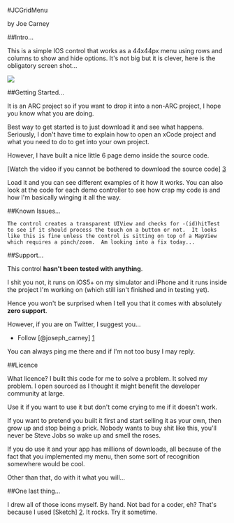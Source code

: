 
#JCGridMenu

by Joe Carney


##Intro...

This is a simple IOS control that works as a 44x44px menu using rows and columns to show and hide options.  It's not big but it is clever, here is the obligatory screen shot...

![](https://dl.dropbox.com/u/2797263/Github/jcgridmenu.jpg)

##Getting Started...

It is an ARC project so if you want to drop it into a non-ARC project, I hope you know what you are doing.  

Best way to get started is to just download it and see what happens.    Seriously, I don't have time to explain how to open an xCode project and what you need to do to get into your own project.

However, I have built a nice little 6 page demo inside the source code.  

[Watch the video if you cannot be bothered to download the source code] [3]


Load it and you can see different examples of it how it works.  You can also look at the code for each demo controller to see how crap my code is and how I'm basically winging it all the way.

##Known Issues…

    The control creates a transparent UIView and checks for -(id)hitTest to see if it should process the touch on a button or not.  It looks like this is fine unless the control is sitting on top of a MapView which requires a pinch/zoom.  Am looking into a fix today...

##Support...

This control **hasn't been tested with anything**.  

I shit you not, it runs on iOS5+ on my simulator and iPhone and it runs inside the project I'm working on (which still isn't finished and in testing yet).

Hence you won't be surprised when I tell you that it comes with absolutely **zero support**.  

However, if you are on Twitter, I suggest you...

* Follow [@joseph_carney] [1]

You can always ping me there and if I'm not too busy I may reply.

##Licence

What licence?  I built this code for me to solve a problem. It solved my problem.  I open sourced as I thought it might benefit the developer community at large.

Use it if you want to use it but don't come crying to me if it doesn't work.  

If you want to pretend you built it first and start selling it as your own, then grow up and stop being a prick.  Nobody wants to buy shit like this, you'll never be Steve Jobs so wake up and smell the roses.

If you do use it and your app has millions of downloads, all because of the fact that you implemented my menu, then some sort of recognition somewhere would be cool.

Other than that, do with it what you will... 

##One last thing…

I drew all of those icons myself.  By hand.  Not bad for a coder, eh? That's because I used [Sketch] [2].  It rocks. Try it sometime.


[1]: http://twitter.com/joseph_carney        "@joseph_carney"
[2]: http://www.bohemiancoding.com/sketch/        "Sketch"
[3]: https://dl.dropbox.com/u/2797263/Github/jcgridmenu.mov "Demo Video"